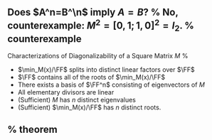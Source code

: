 Does $A^n=B^\n$ imply $A=B$?
%
No, counterexample: $M^2 = [0, 1; 1, 0]^2 = I_2$.
%
counterexample
---

Characterizations of Diagonalizability of a Square Matrix $M$
%

- $\min_M(x)/\FF$ splits into distinct linear factors over $\FF$
- $\FF$ contains all of the roots of $\min_M(x)/\FF$
- There exists a basis of $\FF^n$ consisting of eigenvectors of $M$
- All elementary divisors are linear
- (Sufficient) $M$ has $n$ distinct eigenvalues
- (Sufficient) $\min_M(x)/\FF$ has $n$ distinct roots.

%
theorem
---

